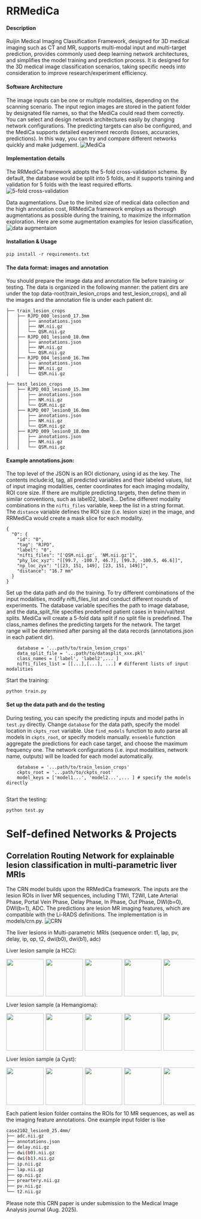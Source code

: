 # RRMediCa

#### Description
Ruijin Medical Imaging Classification Framework, designed for 3D medical imaging such as CT and MR, 
supports multi-modal input and multi-target prediction, provides commonly used deep learning network architectures, 
and simplifies the model training and prediction process. It is designed for the 3D medical image classification
scenarios, taking specific needs into consideration to improve research/experiment efficiency.

#### Software Architecture
The image inputs can be one or multiple modalities, depending on the scanning scenario. 
The input region images are stored in the patient folder by designated file names, so that the MediCa could read
 them correctly. You can select and design network architectures easily by changing network configurations.
The predicting targets can also be configured, and the MediCa supports detailed experiment records (losses, accuracies,
predictions). In this way, you can try and compare different networks quickly and make judgement. 
![MediCa](./images/MediCa.png)

#### Implementation details
The RRMediCa framework adopts the 5-fold cross-validation scheme. By default, the database would be split into 5 folds, 
and it supports training and validation for 5 folds with the least required efforts.
![5-fold cross-validation](images/datasplit-5fold.png)


Data augmentations. Due to the limited size of medical data collection and the high annotation cost, RRMediCa framework
employs as thorough augmentations as possible during the training, to maximize the information exploration. Here are some 
augmentation examples for lesion classification,
![data augmentaion](images/data-augmentations.png)


#### Installation & Usage

```Install the dependencies
pip install -r requirements.txt
```

#### The data format: images and annotation
You should prepare the image data and annotation file before training or testing. The data is organized 
in the following manner: the patient dirs are under the top data-root(train_lesion_crops and test_lesion_crops),
and all the images and the annotation file is under each patient dir. 

```commandline
├── train_lesion_crops
│   ├── RJPD_000_lesion0_17.3mm
│   │   ├── annotations.json
│   │   ├── NM.nii.gz
│   │   └── QSM.nii.gz
│   ├── RJPD_001_lesion0_18.0mm
│   │   ├── annotations.json
│   │   ├── NM.nii.gz
│   │   └── QSM.nii.gz
│   ├── RJPD_004_lesion0_16.7mm
│   │   ├── annotations.json
│   │   ├── NM.nii.gz
│   │   └── QSM.nii.gz

├── test_lesion_crops
│   ├── RJPD_003_lesion0_15.3mm
│   │   ├── annotations.json
│   │   ├── NM.nii.gz
│   │   └── QSM.nii.gz
│   ├── RJPD_007_lesion0_16.0mm
│   │   ├── annotations.json
│   │   ├── NM.nii.gz
│   │   └── QSM.nii.gz
│   ├── RJPD_009_lesion0_18.0mm
│   │   ├── annotations.json
│   │   ├── NM.nii.gz
│   │   └── QSM.nii.gz

```

#### Example annotations.json: 
The top level of the JSON is an ROI dictionary, using id as the key. The contents include:id, tag, 
all predicted variables and their labeled values, list of input imaging modalities, center coordinates for each imaging modality,
ROI core size. If there are multiple predicting targets, then define them in similar conventions, such as
label02, label3... Define different modality combinations in the `nifti_files` variable, keep the list in a string format. The `distance`
variable defines the ROI size (i.e. lesion size) in the image, and RRMediCa would create a mask slice for each modality.

```commandline
{
  "0": {
    "id": "0",
    "tag": "RJPD",
    "label": "0",
    "nifti_files": "['QSM.nii.gz', 'NM.nii.gz']",
    "phy_loc_xyz": "[[99.7, -100.7, 46.7], [99.3, -100.5, 46.6]]",
    "np_loc_zyx": "[[23, 151, 149], [23, 151, 149]]",
    "distance": "16.7 mm"
  }
}
```

Set up the data path and do the training. To try different combinations of the input modalities, modify nifti_files_list
and conduct different rounds of experiments. The database variable specifies the path to image database,
and the data_split_file specifies predefined patient cases in train/val/test splits. MediCa will create a 5-fold
data split if no split file is predefined. The class_names defines the predicting targets for the network. The 
target range will be determined after parsing all the data records (annotations.json in each patient dir).
```set up training path:
    database = '...path/to/train_lesion_crops'
    data_split_file = '...path/to/datasplit_xxx.pkl'
    class_names = ['label', 'label2',... ]
    nifti_files_list = [[...],[...], ...] # different lists of input modalities
```

Start the training:
```Start the training:
python train.py
```

#### Set up the data path and do the testing
During testing, you can specify the predicting inputs and model paths in `test.py` directly. 
Change `database` for the data path, specify the model location  in `ckpts_root` variable.
Use `find_models` function to auto parse all models in `ckpts_root`, or specify models manually.
`ensemble` function aggregate the predictions for each case target, and choose the maximum frequency one. The 
network configurations (i.e. input modalities, network name, outputs) will be loaded for each model automatically.

```set up testing path:
    database = '...path/to/train_lesion_crops'
    ckpts_root = '...path/to/ckpts_root'
    model_keys = ['model1...', 'model2...',... ] # specify the models directly
    
```
Start the testing:
```Start the testing:
python test.py
```


# Self-defined Networks & Projects
## Correlation Routing Network for explainable lesion classification in multi-parametric liver MRIs
The CRN model builds upon the RRMediCa framework. The inputs are the lesion ROIs in liver MR sequences, including T1WI,
T2WI, Late Arterial Phase, Portal Vein Phase, Delay Phase, In Phase, Out Phase, DWI(b=0), DWI(b=1), ADC. The predictions 
are lesion MR imaging features, which are compatible with the Li-RADS definitions. The implementation is in models/crn.py.
![CRN](images/fig_crn.jpg)

The liver lesions in Multi-parametric MRIs (sequence order: t1, lap, pv, delay, ip, op, t2, dwi(b0), dwi(b1), adc) 


Liver lesion sample (a HCC):
<div style="display: flex; overflow-x: auto; gap: 5px;">
    <img src="images/CRN/lesion-hcc/0preartery-test.gif" width="100">
    <img src="images/CRN/lesion-hcc/1lap-test.gif" width="100">
    <img src="images/CRN/lesion-hcc/2pv-test.gif" width="100">
    <img src="images/CRN/lesion-hcc/3delay-test.gif" width="100">
    <img src="images/CRN/lesion-hcc/4ip-test.gif" width="100">
    <img src="images/CRN/lesion-hcc/5op-test.gif" width="100">
    <img src="images/CRN/lesion-hcc/6t2-test.gif" width="100">
    <img src="images/CRN/lesion-hcc/7dwi(b0)-test.gif" width="100">
    <img src="images/CRN/lesion-hcc/8dwi(b1)-test.gif" width="100">
    <img src="images/CRN/lesion-hcc/9adc-test.gif" width="100">
</div>


Liver lesion sample (a Hemangioma):
<div style="display: flex; overflow-x: auto; gap: 5px;">
    <img src="images/CRN/lesion-hem/0preartery-test.gif" width="100">
    <img src="images/CRN/lesion-hem/1lap-test.gif" width="100">
    <img src="images/CRN/lesion-hem/2pv-test.gif" width="100">
    <img src="images/CRN/lesion-hem/3delay-test.gif" width="100">
    <img src="images/CRN/lesion-hem/4ip-test.gif" width="100">
    <img src="images/CRN/lesion-hem/5op-test.gif" width="100">
    <img src="images/CRN/lesion-hem/6t2-test.gif" width="100">
    <img src="images/CRN/lesion-hem/7dwi(b0)-test.gif" width="100">
    <img src="images/CRN/lesion-hem/8dwi(b1)-test.gif" width="100">
    <img src="images/CRN/lesion-hem/9adc-test.gif" width="100">
</div>

Liver lesion sample (a Cyst):
<div style="display: flex; overflow-x: auto; gap: 5px;">
    <img src="images/CRN/lesion-cyst/0preartery-test.gif" width="100">
    <img src="images/CRN/lesion-cyst/1lap-test.gif" width="100">
    <img src="images/CRN/lesion-cyst/2pv-test.gif" width="100">
    <img src="images/CRN/lesion-cyst/3delay-test.gif" width="100">
    <img src="images/CRN/lesion-cyst/4ip-test.gif" width="100">
    <img src="images/CRN/lesion-cyst/5op-test.gif" width="100">
    <img src="images/CRN/lesion-cyst/6t2-test.gif" width="100">
    <img src="images/CRN/lesion-cyst/7dwi(b0)-test.gif" width="100">
    <img src="images/CRN/lesion-cyst/8dwi(b1)-test.gif" width="100">
    <img src="images/CRN/lesion-cyst/9adc-test.gif" width="100">
</div>


Each patient lesion folder contains the ROIs for 10 MR sequences, as well as the imaging feature annotations.
One example input folder is like

```bash
case2102_lesion0_25.4mm/
├── adc.nii.gz
├── annotations.json
├── delay.nii.gz
├── dwi(b0).nii.gz
├── dwi(b1).nii.gz
├── ip.nii.gz
├── lap.nii.gz
├── op.nii.gz
├── preartery.nii.gz
├── pv.nii.gz
└── t2.nii.gz

```


Please note this CRN paper is under submission to the Medical Image Analysis journal (Aug. 2025).



